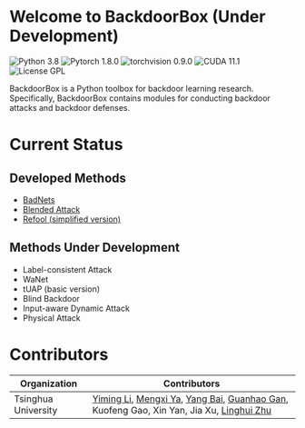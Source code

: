 # Welcome to BackdoorBox (Under Development)
![Python 3.8](https://img.shields.io/badge/python-3.8-DodgerBlue.svg?style=plastic)
![Pytorch 1.8.0](https://img.shields.io/badge/pytorch-1.8.0-DodgerBlue.svg?style=plastic)
![torchvision 0.9.0](https://img.shields.io/badge/torchvision-0.9.0-DodgerBlue.svg?style=plastic)
![CUDA 11.1](https://img.shields.io/badge/cuda-11.1-DodgerBlue.svg?style=plastic)
![License GPL](https://img.shields.io/badge/license-GPL-DodgerBlue.svg?style=plastic)

BackdoorBox is a Python toolbox for backdoor learning research. Specifically, BackdoorBox contains modules for conducting backdoor attacks and backdoor defenses.  



# Current Status

## Developed Methods

- [BadNets](https://github.com/THUYimingLi/BackdoorBox/blob/main/core/attacks/BadNets.py)
- [Blended Attack](https://github.com/THUYimingLi/BackdoorBox/blob/main/core/attacks/Blended.py)
- [Refool (simplified version)](https://github.com/THUYimingLi/BackdoorBox/blob/main/core/attacks/Refool.py)

## Methods Under Development

- Label-consistent Attack
- WaNet
- tUAP (basic version)
- Blind Backdoor
- Input-aware Dynamic Attack
- Physical Attack


# Contributors

| Organization        | Contributors                                                 |
| ------------------- | ------------------------------------------------------------ |
| Tsinghua University | [Yiming Li](http://liyiming.tech/), [Mengxi Ya](https://github.com/yamengxi), [Yang Bai](https://scholar.google.com/citations?user=wBH_Q1gAAAAJ&hl=zh-CN), [Guanhao Gan](https://github.com/GuanhaoGan), Kuofeng Gao, Xin Yan, Jia Xu, [Linghui Zhu](https://github.com/zlh-thu) |
